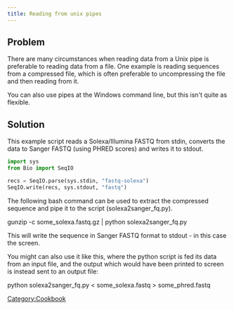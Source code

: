 ```yaml
---
title: Reading from unix pipes
---
```


Problem
-------

There are many circumstances when reading data from a Unix pipe is
preferable to reading data from a file. One example is reading sequences
from a compressed file, which is often preferable to uncompressing the
file and then reading from it.

You can also use pipes at the Windows command line, but this isn't quite
as flexible.

Solution
--------

This example script reads a Solexa/Illumina FASTQ from stdin, converts
the data to Sanger FASTQ (using PHRED scores) and writes it to stdout.

``` Python
import sys
from Bio import SeqIO

recs = SeqIO.parse(sys.stdin, "fastq-solexa")
SeqIO.write(recs, sys.stdout, "fastq")
```

The following bash command can be used to extract the compressed
sequence and pipe it to the script (solexa2sanger\_fq.py).

<bash> gunzip -c some\_solexa.fastq.gz | python solexa2sanger\_fq.py
</bash>

This will write the sequence in Sanger FASTQ format to stdout - in this
case the screen.

You might can also use it like this, where the python script is fed its
data from an input file, and the output which would have been printed to
screen is instead sent to an output file:

<bash> python solexa2sanger\_fq.py \< some\_solexa.fastq \>
some\_phred.fastq </bash>

<Category:Cookbook>
